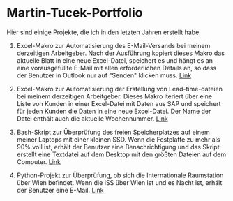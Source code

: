 # Martin-Tucek-Portfolio

Hier sind einige Projekte, die ich in den letzten Jahren erstellt habe.

1. Excel-Makro zur Automatisierung des E-Mail-Versands bei meinem derzeitigen Arbeitgeber. Nach der Ausführung kopiert dieses Makro das aktuelle Blatt in eine neue Excel-Datei, speichert es und hängt es an eine vorausgefüllte E-Mail mit allen erforderlichen Details an, so dass der Benutzer in Outlook nur auf "Senden" klicken muss. [Link](https://github.com/)

3. Excel-Makro zur Automatisierung der Erstellung von Lead-time-dateien bei meinem derzeitigen Arbeitgeber. Dieses Makro iteriert über eine Liste von Kunden in einer Excel-Datei mit Daten aus SAP und speichert für jeden Kunden die Daten in eine neue Excel-Datei. Der Name der Datei enthält auch die aktuelle Wochennummer. [Link](https://github.com/)
   
3. Bash-Skript zur Überprüfung des freien Speicherplatzes auf einem meiner Laptops mit einer kleinen SSD. Wenn die Festplatte zu mehr als 90% voll ist, erhält der Benutzer eine Benachrichtigung und das Skript erstellt eine Textdatei auf dem Desktop mit den größten Dateien auf dem Computer. [Link](https://github.com/)
   
4. Python-Projekt zur Überprüfung, ob sich die Internationale Raumstation über Wien befindet. Wenn die ISS über Wien ist und es Nacht ist, erhält der Benutzer eine E-Mail. [Link](https://github.com/)
